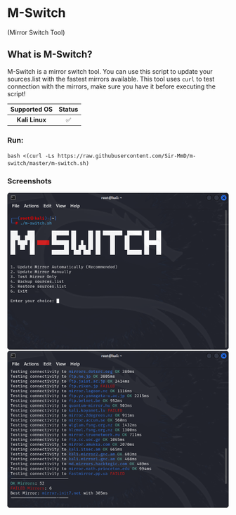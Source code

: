 # M-Switch
(Mirror Switch Tool)

## What is M-Switch?
M-Switch is a mirror switch tool. You can use this script to update your sources.list with the fastest mirrors available. This tool uses `curl` to test connection with the mirrors, make sure you have it before executing the script!

| Supported OS | Status |
|:-:| :-:|
| **Kali Linux** | ✅ |

### Run:
`bash <(curl -Ls https://raw.githubusercontent.com/Sir-MmD/m-switch/master/m-switch.sh)`

### Screenshots
![](https://github.com/Sir-MmD/m-switch/blob/main/menu.png)
![](https://github.com/Sir-MmD/m-switch/blob/main/test_mirrors.png)
